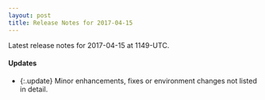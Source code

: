 ```yaml
---
layout: post
title: Release Notes for 2017-04-15
---
```


Latest release notes for 2017-04-15 at 1149-UTC.

<div class='updates' markdown='1'>

#### Updates

- {:.update} Minor enhancements, fixes or environment changes not listed in detail.

</div>


